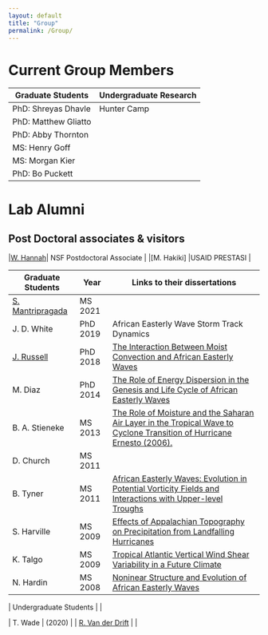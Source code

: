 ```yaml
---
layout: default
title: "Group"
permalink: /Group/
---
```


Current Group Members
========================

| Graduate  Students | Undergraduate Research |
| ------------------ | --------------------- |
| PhD: Shreyas Dhavle  | Hunter Camp |
| PhD: Matthew Gliatto | |
| PhD: Abby Thornton| |
| MS: Henry Goff | |
| MS: Morgan Kier| |
|PhD: Bo Puckett| |

Lab Alumni
=======================


Post Doctoral associates & visitors
---------------------------

|[W. Hannah](http://hannahlab.org/)| NSF Postdoctoral Associate |
|[M. Hakiki] |USAID PRESTASI | 


| Graduate Students | Year | Links to their dissertations |
| ----------------- | ---  | ---------------------------- |
| [S. Mantripragada](https://tropicalwavesresearch.com/)| MS 2021 | |
| J. D. White | PhD 2019 | African Easterly Wave Storm Track Dynamics|
| [J. Russell](https://sites.google.com/view/james-russell/) | PhD 2018 |  [The Interaction Between Moist Convection and African Easterly Waves](http://www.lib.ncsu.edu/resolver/1840.20/36264)|
| M. Diaz | PhD 2014 | [The Role of Energy Dispersion in the Genesis and Life Cycle of African Easterly Waves](http://www.lib.ncsu.edu/resolver/1840.16/9696) |
| B. A. Stieneke | MS 2013 | [ The Role of Moisture and the Saharan Air Layer in the Tropical Wave to Cyclone Transition of Hurricane Ernesto (2006).](https://repository.lib.ncsu.edu/handle/1840.16/9131)|
| D. Church | MS 2011 | |
| B. Tyner | MS 2011 | [African Easterly Waves: Evolution in Potential Vorticity Fields and Interactions with Upper-level Troughs](http://www.lib.ncsu.edu/resolver/1840.16/7240)|
| S. Harville | MS 2009 | [Effects of Appalachian Topography on Precipitation from Landfalling Hurricanes](http://www.lib.ncsu.edu/resolver/1840.16/2849)|
| K. Talgo |  MS 2009 | [Tropical Atlantic Vertical Wind Shear Variability in a Future Climate](http://www.lib.ncsu.edu/resolver/1840.16/2888)|
| N. Hardin | MS 2008 | [Noninear Structure and Evolution of African Easterly Waves](http://www.lib.ncsu.edu/resolver/1840.16/1518) |


| Undergraduate Students | |

| T. Wade | (2020) |
| [R. Van der Drift](https://robertvdd.github.io/) | |